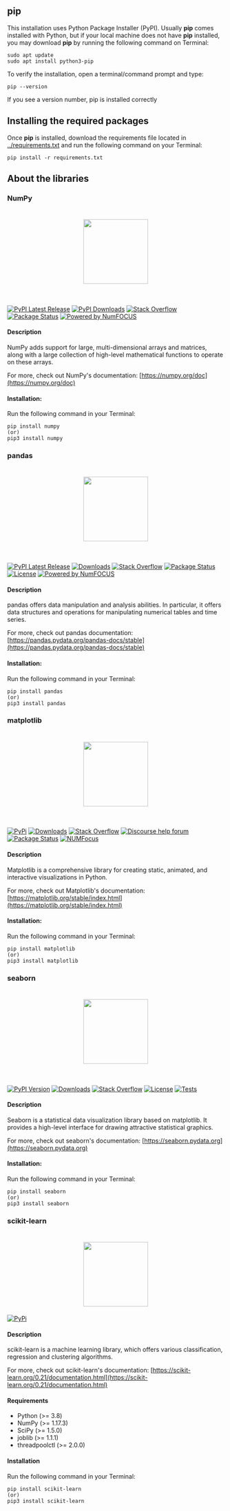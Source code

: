 ## pip
This installation uses Python Package Installer (PyPI). 
Usually <b>pip</b> comes installed with Python, but if your local machine does not have <b>pip</b> installed, you may download <b>pip</b> by running the following command on Terminal:
```
sudo apt update
sudo apt install python3-pip
```
To verify the installation, open a terminal/command prompt and type:
```
pip --version
```
If you see a version number, pip is installed correctly
## Installing the required packages
Once <b>pip</b> is installed, download the requirements file located in [../requirements.txt](https://github.com/FilipLe/World-Happiness/tree/main/prerequisites) and run the following command on your Terminal:
```
pip install -r requirements.txt
```
## About the libraries
### NumPy
<h1 align="center">
<img src="https://raw.githubusercontent.com/numpy/numpy/main/branding/logo/primary/numpylogo.svg" width="150">
</h1><br>

[![PyPI Latest Release](https://img.shields.io/pypi/v/numpy.svg)](https://pypi.org/project/numpy/)
[![PyPI Downloads](https://img.shields.io/pypi/dm/numpy.svg?label=PyPI%20downloads)](
https://pypi.org/project/numpy/)
[![Stack Overflow](https://img.shields.io/badge/stackoverflow-Ask%20questions-blue.svg)](
https://stackoverflow.com/questions/tagged/numpy)
[![Package Status](https://img.shields.io/pypi/status/numpy.svg)](https://pypi.org/project/numpy/)
[![Powered by NumFOCUS](https://img.shields.io/badge/powered%20by-NumFOCUS-orange.svg?style=flat&colorA=E1523D&colorB=007D8A)](
https://numfocus.org)

#### Description
NumPy adds support for large, multi-dimensional arrays and matrices, along with a large collection of high-level mathematical functions to operate on these arrays.

For more, check out NumPy's documentation: [https://numpy.org/doc](https://numpy.org/doc)

#### Installation:
Run the following command in your Terminal:
```
pip install numpy
(or)
pip3 install numpy
```


### pandas
<h1 align="center">
<img src="https://pandas.pydata.org/static/img/pandas.svg" width="150">
</h1><br>

[![PyPI Latest Release](https://img.shields.io/pypi/v/pandas.svg)](https://pypi.org/project/pandas/)
[![Downloads](https://img.shields.io/pypi/dm/pandas)](https://pypi.org/project/pandas)
[![Stack Overflow](https://img.shields.io/badge/stackoverflow-Ask%20questions-blue.svg)](
https://stackoverflow.com/questions/tagged/pandas)
[![Package Status](https://img.shields.io/pypi/status/pandas.svg)](https://pypi.org/project/pandas/)
[![License](https://img.shields.io/pypi/l/pandas.svg)](https://github.com/pandas-dev/pandas/blob/main/LICENSE)
[![Powered by NumFOCUS](https://img.shields.io/badge/powered%20by-NumFOCUS-orange.svg?style=flat&colorA=E1523D&colorB=007D8A)](https://numfocus.org)

#### Description
pandas offers data manipulation and analysis abilities. In particular, it offers data structures and operations for manipulating numerical tables and time series.

For more, check out pandas documentation: [https://pandas.pydata.org/pandas-docs/stable](https://pandas.pydata.org/pandas-docs/stable)

#### Installation:
Run the following command in your Terminal:
```
pip install pandas
(or)
pip3 install pandas
```


### matplotlib
<h1 align="center">
<img src="https://matplotlib.org/_static/logo2.svg" width="150">
</h1><br>

[![PyPi](https://img.shields.io/pypi/v/matplotlib)](https://pypi.org/project/matplotlib/)
[![Downloads](https://img.shields.io/pypi/dm/matplotlib)](https://pypi.org/project/matplotlib)
[![Stack Overflow](https://img.shields.io/badge/stackoverflow-Ask%20questions-blue.svg)](
https://stackoverflow.com/questions/tagged/matplotlib)
[![Discourse help forum](https://img.shields.io/badge/help_forum-discourse-blue.svg)](https://discourse.matplotlib.org)
[![Package Status](https://img.shields.io/pypi/status/matplotlib.svg)](https://pypi.org/project/matplotlib/)
[![NUMFocus](https://img.shields.io/badge/powered%20by-NumFOCUS-orange.svg?style=flat&colorA=E1523D&colorB=007D8A)](https://numfocus.org)


#### Description
Matplotlib is a comprehensive library for creating static, animated, and interactive visualizations in Python.

For more, check out Matplotlib's documentation: [https://matplotlib.org/stable/index.html](https://matplotlib.org/stable/index.html)

#### Installation:
Run the following command in your Terminal:
```
pip install matplotlib
(or)
pip3 install matplotlib
```


### seaborn
<h1 align="center"><img src="https://raw.githubusercontent.com/mwaskom/seaborn/master/doc/_static/logo-wide-lightbg.svg" width="150"></h1><br>

[![PyPI Version](https://img.shields.io/pypi/v/seaborn.svg)](https://pypi.org/project/seaborn/)
[![Downloads](https://img.shields.io/pypi/dm/seaborn)](https://pypi.org/project/seaborn)
[![Stack Overflow](https://img.shields.io/badge/stackoverflow-Ask%20questions-blue.svg)](
https://stackoverflow.com/questions/tagged/seaborn)
[![License](https://img.shields.io/pypi/l/seaborn.svg)](https://github.com/mwaskom/seaborn/blob/master/LICENSE)
[![Tests](https://github.com/mwaskom/seaborn/workflows/CI/badge.svg)](https://github.com/mwaskom/seaborn/actions)

#### Description
Seaborn is a statistical data visualization library based on matplotlib. It provides a high-level interface for drawing attractive statistical graphics.

For more, check out seaborn's documentation: [https://seaborn.pydata.org](https://seaborn.pydata.org)
#### Installation:
Run the following command in your Terminal:
```
pip install seaborn
(or)
pip3 install seaborn
```


### scikit-learn
<h1 align="center">
<img src="https://raw.githubusercontent.com/scikit-learn/scikit-learn/main/doc/logos/scikit-learn-logo.png" width="150">
</h1>

[![PyPi](https://img.shields.io/pypi/v/scikit-learn)](https://pypi.org/project/scikit-learn/)

#### Description
scikit-learn is a machine learning library, which offers various classification, regression and clustering algorithms.

For more, check out scikit-learn's documentation: [https://scikit-learn.org/0.21/documentation.html](https://scikit-learn.org/0.21/documentation.html)

#### Requirements
- Python (>= 3.8)
- NumPy (>= 1.17.3)
- SciPy (>= 1.5.0)
- joblib (>= 1.1.1)
- threadpoolctl (>= 2.0.0)

#### Installation
Run the following command in your Terminal:
```
pip install scikit-learn
(or)
pip3 install scikit-learn
```
